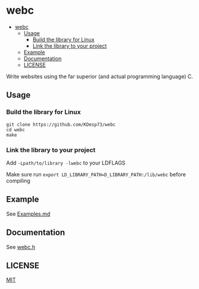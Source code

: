 # webc

<!--toc:start-->
- [webc](#webc)
  - [Usage](#usage)
    - [Build the library for Linux](#build-the-library-for-linux)
    - [Link the library to your project](#link-the-library-to-your-project)
  - [Example](#example)
  - [Documentation](#documentation)
  - [LICENSE](#license)
<!--toc:end-->

Write websites using the far superior (and actual programming language) C. 


## Usage

### Build the library for Linux

```console
git clone https://github.com/KDesp73/webc
cd webc
make
```

### Link the library to your project

Add `-Lpath/to/library -lwebc` to your LDFLAGS

Make sure run `export LD_LIBRARY_PATH=D_LIBRARY_PATH:/lib/webc` before compiling


## Example

See [Examples.md](./docs/Examples.md)

## Documentation

See [webc.h](./include/webc.h)

## LICENSE

[MIT](./LICENSE)
